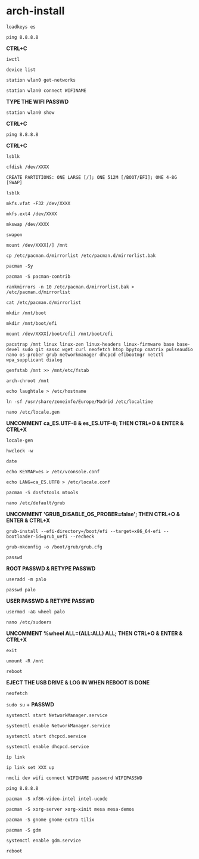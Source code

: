 # arch-install

`loadkeys es`

`ping 8.8.8.8`

**CTRL+C**

`iwctl`

`device list`

`station wlan0 get-networks`

`station wlan0 connect WIFINAME`

**TYPE THE WIFI PASSWD**

`station wlan0 show`

**CTRL+C**

`ping 8.8.8.8`

**CTRL+C**

`lsblk`

`cfdisk /dev/XXXX`

`CREATE PARTITIONS: ONE LARGE [/]; ONE 512M [/BOOT/EFI]; ONE 4-8G [SWAP]`

`lsblk`

`mkfs.vfat -F32 /dev/XXXX`

`mkfs.ext4 /dev/XXXX`

`mkswap /dev/XXXX`

`swapon`

`mount /dev/XXXX[/] /mnt`

`cp /etc/pacman.d/mirrorlist /etc/pacman.d/mirrorlist.bak`

`pacman -Sy`

`pacman -S pacman-contrib`

`rankmirrors -n 10 /etc/pacman.d/mirrorlist.bak > /etc/pacman.d/mirrorlist`

`cat /etc/pacman.d/mirrorlist`

`mkdir /mnt/boot`

`mkdir /mnt/boot/efi`

`mount /dev/XXXX[/boot/efi] /mnt/boot/efi`

`pacstrap /mnt linux linux-zen linux-headers linux-firmware base base-devel sudo git sassc wget curl neofetch htop bpytop cmatrix pulseaudio nano os-prober grub networkmanager dhcpcd efibootmgr netctl wpa_supplicant dialog`

`genfstab /mnt >> /mnt/etc/fstab`

`arch-chroot /mnt`

`echo laughtale > /etc/hostname`

`ln -sf /usr/share/zoneinfo/Europe/Madrid /etc/localtime`

`nano /etc/locale.gen`

**UNCOMMENT ca_ES.UTF-8 & es_ES.UTF-8; THEN CTRL+O & ENTER & CTRL+X**

`locale-gen`

`hwclock -w`

`date`

`echo KEYMAP=es > /etc/vconsole.conf`

`echo LANG=ca_ES.UTF8 > /etc/locale.conf`

`pacman -S dosfstools mtools`

`nano /etc/default/grub`

**UNCOMMENT 'GRUB_DISABLE_OS_PROBER=false'; THEN CTRL+O & ENTER & CTRL+X**

`grub-install --efi-directory=/boot/efi --target=x86_64-efi --bootloader-id=grub_uefi --recheck`

`grub-mkconfig -o /boot/grub/grub.cfg`

`passwd`

**ROOT PASSWD & RETYPE PASSWD**

`useradd -m palo`

`passwd palo`

**USER PASSWD & RETYPE PASSWD**

`usermod -aG wheel palo`

`nano /etc/sudoers`

**UNCOMMENT %wheel ALL=(ALL:ALL) ALL; THEN CTRL+O & ENTER & CTRL+X**

`exit`

`umount -R /mnt`

`reboot`

**EJECT THE USB DRIVE & LOG IN WHEN REBOOT IS DONE**

`neofetch`

`sudo su` + **PASSWD**

`systemctl start NetworkManager.service`

`systemctl enable NetworkManager.service`

`systemctl start dhcpcd.service`

`systemctl enable dhcpcd.service`

`ìp link`

`ip link set XXX up`

`nmcli dev wifi connect WIFINAME password WIFIPASSWD`

`ping 8.8.8.8`

`pacman -S xf86-video-intel intel-ucode`

`pacman -S xorg-server xorg-xinit mesa mesa-demos`

`pacman -S gnome gnome-extra tilix`

`pacman -S gdm`

`systemctl enable gdm.service`

`reboot`
